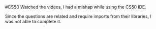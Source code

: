 #CS50
Watched the videos, I had a mishap while using the CS50 IDE.

Since the questions are related and require imports from their libraries, I was not able to complete it.
